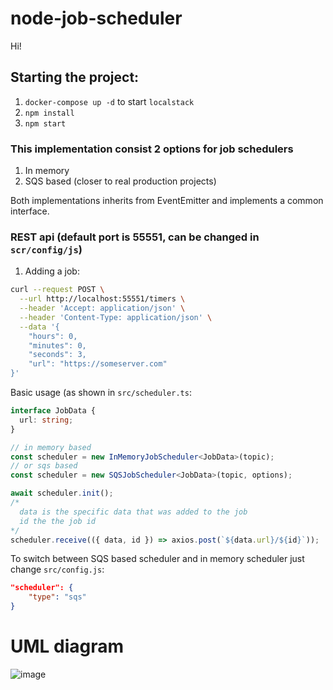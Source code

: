 # node-job-scheduler

Hi!

## Starting the project:
1. `docker-compose up -d` to start `localstack`
2. `npm install`
3. `npm start`

### This implementation consist 2 options for job schedulers
1. In memory
2. SQS based (closer to real production projects)

Both implementations inherits from EventEmitter and implements a common interface.

### REST api (default port is 55551, can be changed in `scr/config/js`)
1. Adding a job:
```bash
curl --request POST \
  --url http://localhost:55551/timers \
  --header 'Accept: application/json' \
  --header 'Content-Type: application/json' \
  --data '{
	"hours": 0, 
	"minutes": 0, 
	"seconds": 3, 
	"url": "https://someserver.com"
}'
```

Basic usage (as shown in `src/scheduler.ts`:
```typescript
interface JobData {
  url: string;
}

// in memory based
const scheduler = new InMemoryJobScheduler<JobData>(topic);
// or sqs based
const scheduler = new SQSJobScheduler<JobData>(topic, options);
```

```javascript
await scheduler.init();
/*
  data is the specific data that was added to the job
  id the the job id
*/
scheduler.receive(({ data, id }) => axios.post(`${data.url}/${id}`));
```

To switch between SQS based scheduler and in memory scheduler just change `src/config.js`:
```json
"scheduler": {
    "type": "sqs"
}
```

# UML diagram
![image](https://user-images.githubusercontent.com/31515087/141787357-3fbd1b34-2afd-438d-a4c7-69b54eaccabf.png)
